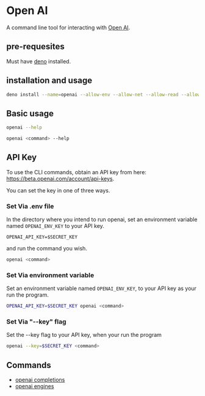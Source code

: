 # Open AI

A command line tool for interacting with [Open AI](https://openai.com/).

## pre-requesites

Must have [deno](https://deno.land) installed.

## installation and usage

```sh
deno install --name=openai --allow-env --allow-net --allow-read --allow-write https://johnhenry.github.io/std/ts/openai@0.0.0/mod.ts
```

## Basic usage

```sh
openai --help
```

```sh
openai <command> --help
```

## API Key

To use the CLI commands, obtain an API key from here: https://beta.openai.com/account/api-keys.

You can set the key in one of three ways.

### Set Via .env file

In the directory where you intend to run openai,
set an environment variable named `OPENAI_ENV_KEY` to your API key.

```sh: file:///.env
OPENAI_API_KEY=$SECRET_KEY
```

and run the command you wish.

```sh
openai <command>
```

### Set Via environment variable

Set an environment variable named `OPENAI_ENV_KEY`,
to your API key as your run the program.

```sh
OPENAI_API_KEY=$SECRET_KEY openai <command>
```

### Set Via "--key" flag

Set the --key flag to your API key,
when your run the program

```sh
openai --key=$SECRET_KEY <command>
```

## Commands

- [openai completions](./.ompletions.md)
- [openai engines](./engines.md)
